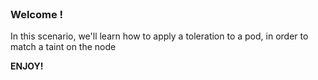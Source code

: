 
<br>

### Welcome !

In this scenario, we'll learn how to apply a toleration to a pod, in order to match a taint on the node

**ENJOY!**
